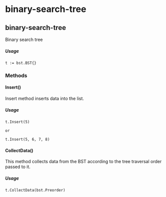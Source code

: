 # binary-search-tree
## binary-search-tree
Binary search tree
##### Usage
```
t := bst.BST{}
```
### Methods
#### Insert()
Insert method inserts data into the list.
##### Usage
```
t.Insert(5) 

or

t.Insert(5, 6, 7, 8)
```
#### CollectData()
This method collects data from the BST according to the tree traversal order passed to it.
##### Usage
```
t.CollectData(bst.Preorder)
```
